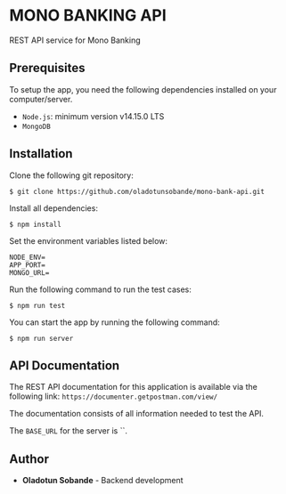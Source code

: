 # MONO BANKING API

REST API service for Mono Banking

## Prerequisites

To setup the app, you need the following dependencies installed on your computer/server.

- `Node.js`: minimum version v14.15.0 LTS
- `MongoDB`

## Installation

Clone the following git repository:

```
$ git clone https://github.com/oladotunsobande/mono-bank-api.git
```

Install all dependencies:
```
$ npm install
```

Set the environment variables listed below:
```
NODE_ENV=
APP_PORT=
MONGO_URL=
```

Run the following command to run the test cases:
```
$ npm run test
```

You can start the app by running the following command:
```
$ npm run server
```

## API Documentation

The REST API documentation for this application is available via the following link:
`https://documenter.getpostman.com/view/`

The documentation consists of all information needed to test the API.

The `BASE_URL` for the server is ``.

## Author

* **Oladotun Sobande** - Backend development